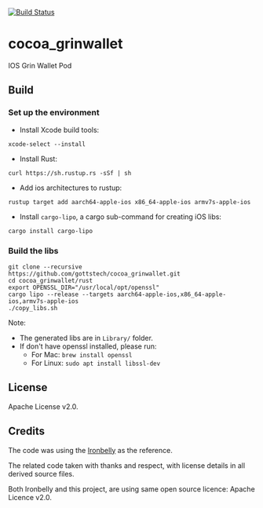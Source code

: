 [![Build Status](https://img.shields.io/travis/gottstech/cocoa_grinwallet/master.svg)](https://travis-ci.org/gottstech/cocoa_grinwallet)

# cocoa_grinwallet
IOS Grin Wallet Pod

## Build
### Set up the environment

- Install Xcode build tools:

`xcode-select --install`

- Install Rust:

`curl https://sh.rustup.rs -sSf | sh`

- Add ios architectures to rustup:

`rustup target add aarch64-apple-ios x86_64-apple-ios armv7s-apple-ios`

- Install `cargo-lipo`, a cargo sub-command for creating iOS libs:

`cargo install cargo-lipo`

### Build the libs

```
git clone --recursive https://github.com/gottstech/cocoa_grinwallet.git
cd cocoa_grinwallet/rust
export OPENSSL_DIR="/usr/local/opt/openssl"
cargo lipo --release --targets aarch64-apple-ios,x86_64-apple-ios,armv7s-apple-ios
./copy_libs.sh
```

Note:
- The generated libs are in `Library/` folder.
- If don't have openssl installed, please run:
  - For Mac: `brew install openssl`
  - For Linux: `sudo apt install libssl-dev`

## License

Apache License v2.0.

## Credits

The code was using the [Ironbelly](https://github.com/cyclefortytwo/ironbelly) as the reference.

The related code taken with thanks and respect, with license details in all derived source files.

Both Ironbelly and this project, are using same open source licence: Apache Licence v2.0.


